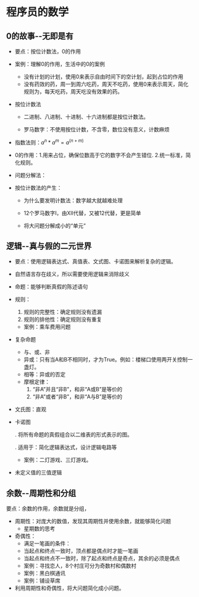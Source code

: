# 程序员的数学

## 0的故事--无即是有

- 要点：按位计数法，0的作用

- 案例：理解0的作用，生活中的0的案例
  
  - 没有计划的计划，使用0来表示自由时间下的空计划，起到占位的作用
  - 没有药效的药，周一到周六吃药，周天不吃药，使用0来表示周天，简化规则为，每天吃药，周天吃没有效果的药。

- 按位计数法
  
  - 二进制、八进制、十进制、十六进制都是按位计数法。
  
  - 罗马数字：不使用按位计数，不含零，数位没有意义，计数麻烦

- 指数法则：$a^n*a^m=a^(n+m)$

- 0的作用：1.用来占位，确保位数高于它的数字不会产生错位.  2.统一标准，简化规则。

- 问题分解法：

- 按位计数法的产生：
  
  - 为什么要发明计数法：数字越大就越难处理
  
  - 12个罗马数字I，由XII代替，又被12代替，更是简单
  
  - 将大问题分解成小的“单元”

## 逻辑--真与假的二元世界

- 要点：使用逻辑表达式、真值表、文式图、卡诺图来解析复杂的逻辑。

- 自然语言存在歧义，所以需要使用逻辑来消除歧义

- 命题：能够判断真假的陈述语句

- 规则：
  
  1. 规则的完整性：确定规则没有遗漏
  2. 规则的排他性：确定规则没有重复
  - 案例：乘车费用问题

- 复杂命题
  
  - 与、或、非
  - 异或：只有当A和B不相同时，才为True。例如：楼梯口使用两开关控制一盏灯。
  - 相等：异或的否定
  - 摩根定律：
    1. “非A”并且“非B”，和非“A或B”是等价的
    2. “非A”或者“非B”，和非“A与B”是等价的

- 文氏图：直观

- 卡诺图
  
    . 将所有命题的真假组合以二维表的形式表示的图。
  
    . 适用于：简化逻辑表达式，设计逻辑电路等
  
  - 案例：二灯游戏、三灯游戏。

- 未定义值的三值逻辑

## 余数--周期性和分组

要点：余数的作用，余数就是分组，

- 周期性：对庞大的数值，发现其周期性并使用余数，就能够简化问题
  - 星期数的思考
- 奇偶性：
  - 满足一笔画的条件：
  - 当起点和终点一致时，顶点都是偶点时才能一笔画
  - 当起点和终点不一致时，除了起点和终点是奇点，其余的必须是偶点
  - 案例：寻找恋人，8个村庄可分为奇数村和偶数村
  - 案例：黑白棋通讯
  - 案例：铺设草席
- 利用周期性和奇偶性，将大问题简化成小问题。
